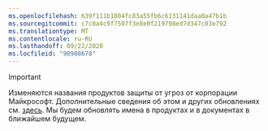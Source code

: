 ```yaml
---
ms.openlocfilehash: 639f111b1804fc83a55fb6c6131141daa0a47b1b
ms.sourcegitcommit: c7c0a4c9f7507f3e8e0f219798ed7d347c03e792
ms.translationtype: MT
ms.contentlocale: ru-RU
ms.lasthandoff: 09/22/2020
ms.locfileid: "90908678"
---
```

> [!IMPORTANT]
> Изменяются названия продуктов защиты от угроз от корпорации Майкрософт. Дополнительные сведения об этом и других обновлениях см. [здесь](https://www.microsoft.com/security/blog/?p=91813).  Мы будем обновлять имена в продуктах и в документах в ближайшем будущем.